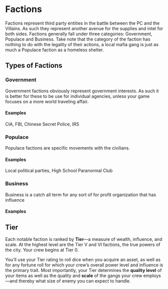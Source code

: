 # Factions
Factions represent third party entities in the battle between the PC and the Villains. As such they represent another avenue for the supplies and intel for both sides. Factions generally fall under three categories: Government, Populace and Business. Take note that the category of the faction has nothing to do with the legality of their actions, a local mafia gang is just as much a Populace faction as a homeless shelter.

## Types of Factions
### Government
Government factions obviously represent government interests.  As such it is better for these to be use for individual agencies, unless your game focuses on a more world traveling affair.

#### Examples
CIA, FBI, Chinese Secret Police, IRS

### Populace
Populace factions are specific movements with the civilians.

#### Examples
Local political parties, High School Paranormal Club

### Business
Business is a catch all term for any sort of for profit organization that has influence
#### Examples

## Tier
Each notable faction is ranked by **Tier**—a measure of wealth, influence, and scale. At the highest level are the Tier V and VI factions, the true powers of the city. Your crew begins at Tier 0.

You’ll use your Tier rating to roll dice when you acquire an asset, as well as for any fortune roll for which your crew’s overall power level and influence is the primary trait. Most importantly, your Tier determines the **quality level** of your items as well as the quality and **scale** of the gangs your crew employs—and thereby what size of enemy you can expect to handle.